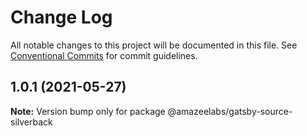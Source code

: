 # Change Log

All notable changes to this project will be documented in this file.
See [Conventional Commits](https://conventionalcommits.org) for commit guidelines.

## 1.0.1 (2021-05-27)

**Note:** Version bump only for package @amazeelabs/gatsby-source-silverback
